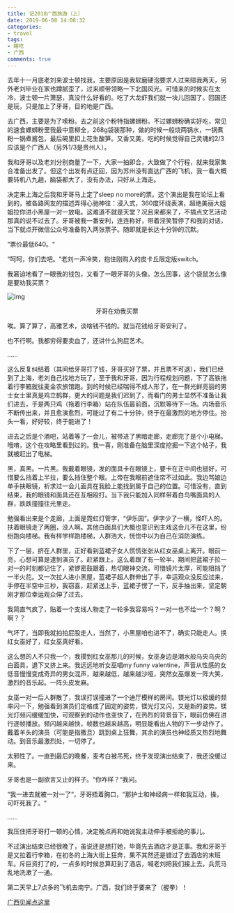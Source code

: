 ```yaml
---
title: 记2018广西旅游（上）
date: 2019-06-08 14:08:32
categories:
- travel
tags: 
- 瞎吃
- 广西
comments: true
---
```


去年十一月底老刘来波士顿找我，主要原因是我软磨硬泡要求人过来陪我两天，另外老刘毕业在家也蹲腻歪了，过来顺带领略一下北国风光。可惜来的时候实在太冷，波士顿一片萧瑟，真没什么好看的。吃了大龙虾我们就一块儿回国了。回国还是玩，只是加上了牙哥，目的地是广西。

去广西，主要是为了嗦粉。去之前这个粉特指螺蛳粉。不过螺蛳粉确实好吃，常见的速食螺蛳粉里我最中意柳全，268g袋装那种，做的时候一般烧两锅水，一锅煮粉一锅煮酱包，最后碗里扣上花生酸笋。又香又美，吃的时候觉得自己灵魂的2/3应该是个广西人（另外1/3是贵州人）。

我和牙哥以及老刘分别商量了一下，大家一拍即合，大致做了个行程，就来我家集合准备出发了。但这个出发有点迂回，因为苏州没有直达广西的飞机，我一看大概要转机八九趟，脑袋都大了，没有办法，只好从上海走。

决定来上海之后我和牙哥马上定了sleep no more的票。这个演出是我在论坛上看到的，被各路网友的描述弄得心驰神往：浸入式，360度环绕表演，超绝美丽大姐姐拉你进小黑屋一对一放电。这难道不就是天堂？况且来都来了，不搞点文艺活动那真的说不过去了。牙哥被我一番安利，连连称好，带着淫笑暂停了和我的对话，当下就点开微信公众号准备购入两张票子。随即就是长达十分钟的沉默。

“票价最低640。“

“呵呵，你们去吧。“老刘一声冷笑，抱住刚购入的皮卡丘限定版switch。

我窘迫地看了一眼我的钱包，又看了一眼牙哥的头像。怎么回事，这个袋鼠怎么像是要劝我买票？

![img](<https://tva1.sinaimg.cn/large/00831rSTgy1gcbfiqm10kj30u20u0e81.jpg>)

<center>牙哥在劝我买票</center>


唉。算了算了，高雅艺术，谈啥钱不钱的。就当花钱给牙哥安利了。

也不行啊。我都穷得要卖血了，还讲什么狗屁艺术。

……

这么反复纠结着（其间给牙哥打了钱，牙哥买好了票，并且票不可退），我们已经到了上海，老刘自己找地方玩了，至于我和牙哥，因为行程规划问题，下了高铁拖着行李箱就往麦金农旅馆跑。到的时候已经喘得不成人形了，在一群光鲜亮丽的男士女士里真是鸡立鹤群，更大的问题是我们迟到了，而看门的男士显然不准备让我们进去，于是两只鸡（拖着行李箱）站在队伍最前面，沉默等待下一场。内场音乐不断传出来，并且愈演愈烈，可能过了有二十分钟，终于在最激烈的地方停住。抬头一看，好好较，终于能进了！

进去之后是个酒吧，站着等了一会儿，被带进了黑暗走廊，走廊完了是个小电梯。哦唷，这个在攻略里看到过的。我一喜，刚准备在脑里深度挖掘一下这个帖子，我就被赶出了电梯。

黑，真黑。一片黑。我戴着眼镜，发的面具卡在眼镜上，要卡在正中间也挺好，可惜要么挡着上半拉，要么挡住整个眼。上帝在我眼前遮住帘不过如此。我边骂娘边单手扶眼镜，祈求过一会儿面具在我脸上能找到属于自己的位置。可惜没有，直到结束，我的眼镜和面具还在互相殴打。当下我只能加入同样带着白鸟嘴面具的人群，跌跌撞撞往光里走。

勉强看出来是个走廊，上面是霓虹灯管字，“伊乐园”。伊字少了一横，怪吓人的。扶着眼镜走了两圈，没人啊。其他白面具们大概也意识到主戏这会儿不在这里，纷纷跑向楼梯。我有样学样跑楼梯，人群浩大，恍惚中以为自己在消防演练。

下了一层，挤在人群里，正好看到蓝裙子女人慌慌张张从红女巫桌上离开。眼前一亮，心想可算是逮到演员了。赶紧跟上。这么着跟了有一轮半，期间把蓝裙子拉一对一的时刻都记住了，紧锣密鼓跟着，热切眼神交流，可惜镜片太厚，可能阻挡了一半火花。又一次拉人进小黑屋，蓝裙子超人群伸出了手，幸运观众没反应过来，手停在半空中三秒，我窃喜，赶紧送上手，蓝裙子愣了一下，反手抽出来，坚定朝刚才那位幸运观众伸了过去。

我简直气疯了，贴着一个支线人物走了一轮多我容易吗？一对一也不给一个？啊？啊？？

气坏了，当即我就拍拍屁股走人，当然了，小黑屋咱也进不了，确实只能走人。换红女巫好了，红女巫真好看。

这么想的人不只我一个，我摸到红女巫那儿的时候，女巫身边是潮水般乌央乌央的白面具，退下又挤上来。我远远地听女巫唱my funny valentine，声音从性感的女低音慢慢变成奇异的男女混声，越来越低，越来越沙哑，突然女巫爆发一阵大笑，激烈的音乐起。一阵头皮发麻。

女巫一对一后人群散了，我误打误撞进了一个迪厅模样的房间。镁光灯以极缓的频率闪一下，勉强看到演员们定格成了固定的姿势，镁光灯又闪，又是新的姿势。镁光灯频闪缓缓加快，可观察到的动作也变快了，在热烈的背景音下，眼前仿佛在进行逐帧播放。频闪越来越快，帧数也越来越高，明显能看出人物的下一步动作了。戴着羊头的演员（可能是指撒旦）跳到桌上狂舞，其余的演员也神经质又热烈地舞动。到音乐最激烈处，一切停了。

太邪性了。一直到最后的晚餐，麦考白被吊死，终于发现演出结束了，我还没缓过来。

牙哥也是一副欲言又止的样子。“你咋样？“我问。

“我一进去就被一对一了“，牙哥捂着胸口，“那护士和神经病一样和我互动，操，可吓死我了。“

……

我压住把牙哥打一顿的心情，决定晚点再和她说我主动伸手被拒绝的事儿。

不过演出结束已经很晚了，虽说还是想打她，毕竟先去酒店才是正事。我和牙哥于是又拉着行李箱，在初冬的上海大街上狂奔，果不其然还是错过了去酒店的末班车。斥巨资打了的，一点多的时候总算赶到了酒店，喊老刘把我们接上去。兵荒马乱地洗漱了一通。

第二天早上7点多的飞机去南宁。广西，我们终于要来了（握拳）！

[广西见闻点这里](<https://adawang33.github.io/yaofeiWang.github.io/travel/2019/06/08/%E5%B9%BF%E8%A5%BF%E6%97%85%E6%B8%B8-%E4%B8%8B/>)

